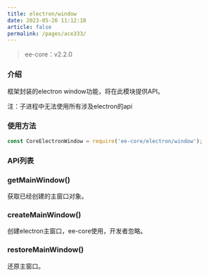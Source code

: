 ```yaml
---
title: electron/window
date: 2023-05-26 11:12:18
article: false
permalink: /pages/ace333/
---
```


> ee-core：v2.2.0

###  介绍
框架封装的electron window功能，将在此模块提供API。

注：子进程中无法使用所有涉及electron的api

###  使用方法
```javascript
const CoreElectronWindow = require('ee-core/electron/window');
```
###  API列表
###  getMainWindow()
获取已经创建的主窗口对象。

###  createMainWindow()
创建electron主窗口，ee-core使用，开发者忽略。

###  restoreMainWindow()
还原主窗口。








